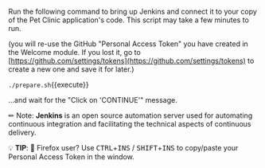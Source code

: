 Run the following command to bring up Jenkins and connect it to your copy of the
Pet Clinic application's code. This script may take a few minutes to run.

(you will re-use the GitHub "Personal Access Token" you have created in the
Welcome module. If you lost it, go to
[https://github.com/settings/tokens](https://github.com/settings/tokens) to
create a new one and save it for later.)

  `./prepare.sh`{{execute}}

...and wait for the "Click on 'CONTINUE'" message.

✏ Note: **Jenkins** is an open source automation server used for automating
continuous integration and facilitating the technical aspects of continuous
delivery.

💡 **TIP**: 🦊 Firefox user? Use <kbd>CTRL</kbd>+<kbd>INS</kbd> /
<kbd>SHIFT</kbd>+<kbd>INS</kbd> to copy/paste your Personal Access Token in the
window.
